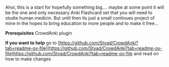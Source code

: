 Ahoi, 
this is a start for hopefully something big.... maybe at some point it will be the one and only necessary Anki Flashcard set that you will need to studie human medicin.
But until then its just a small continues project of mine in the hopes to bring education to more people and to make it free...

**Prerequisites**
CrowdAnki plugin


**If you want to help** 
go to [https://github.com/Stvad/CrowdAnki?tab=readme-ov-file](https://github.com/Stvad/CrowdAnki?tab=readme-ov-file)https://github.com/Stvad/CrowdAnki?tab=readme-ov-file and read on how to make changes
